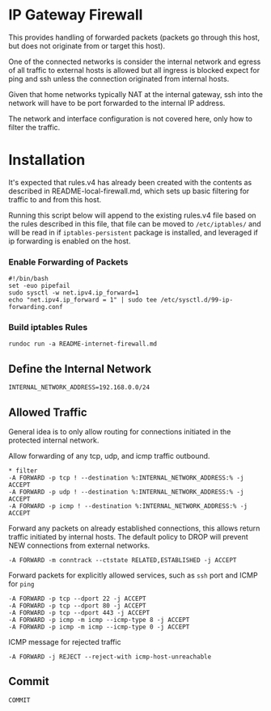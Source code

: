 # IP Gateway Firewall

This provides handling of forwarded packets (packets go through this host, but does not originate from or target this host).

One of the connected networks is consider the internal network and egress of all traffic to external hosts is allowed but all ingress is blocked expect for ping and ssh unless the connection originated from internal hosts.

Given that home networks typically NAT at the internal gateway, ssh into the network will have to be port forwarded to the internal IP address.

The network and interface configuration is not covered here, only how to filter the traffic.

# Installation

It's expected that rules.v4 has already been created with the contents as described in README-local-firewall.md, which sets up basic filtering for traffic to and from this host.

Running this script below will append to the existing rules.v4 file based on the rules described in this file, that file can be moved to `/etc/iptables/` and will be read in if `iptables-persistent` package is installed, and leveraged if ip forwarding is enabled on the host.

### Enable Forwarding of Packets
```create-file:forwarding.sh:744
#!/bin/bash
set -euo pipefail
sudo sysctl -w net.ipv4.ip_forward=1
echo "net.ipv4.ip_forward = 1" | sudo tee /etc/sysctl.d/99-ip-forwarding.conf
```

### Build iptables Rules
```
rundoc run -a README-internet-firewall.md
```

## Define the Internal Network

```env
INTERNAL_NETWORK_ADDRESS=192.168.0.0/24
```

## Allowed Traffic

General idea is to only allow routing for connections initiated in the protected internal network.

Allow forwarding of any tcp, udp, and icmp traffic outbound.  
```r-append-file:rules.v4
* filter
-A FORWARD -p tcp ! --destination %:INTERNAL_NETWORK_ADDRESS:% -j ACCEPT
-A FORWARD -p udp ! --destination %:INTERNAL_NETWORK_ADDRESS:% -j ACCEPT
-A FORWARD -p icmp ! --destination %:INTERNAL_NETWORK_ADDRESS:% -j ACCEPT
```

Forward any packets on already established connections, this allows return traffic initiated by internal hosts.  The default policy to DROP will prevent NEW connections from external networks.
```append-file:rules.v4
-A FORWARD -m conntrack --ctstate RELATED,ESTABLISHED -j ACCEPT
```

Forward packets for explicitly allowed services, such as `ssh` port and ICMP for `ping`
```append-file:rules.v4
-A FORWARD -p tcp --dport 22 -j ACCEPT
-A FORWARD -p tcp --dport 80 -j ACCEPT
-A FORWARD -p tcp --dport 443 -j ACCEPT
-A FORWARD -p icmp -m icmp --icmp-type 8 -j ACCEPT
-A FORWARD -p icmp -m icmp --icmp-type 0 -j ACCEPT
```

ICMP message for rejected traffic
```append-file:rules.v4
-A FORWARD -j REJECT --reject-with icmp-host-unreachable
```

## Commit

```append-file:rules.v4
COMMIT
```
